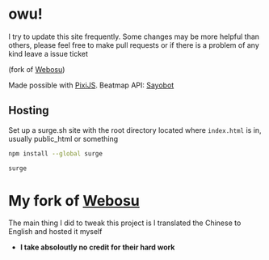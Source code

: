 # owu!
I try to update this site frequently. Some changes may be more helpful than others, please feel free to make pull requests or if there is a problem of any kind leave a issue ticket

(fork of [Webosu](https://github.com/111116/webosu))

Made possible with [PixiJS](https://www.pixijs.com). Beatmap API: [Sayobot](https://osu.sayobot.cn)
## Hosting

Set up a surge.sh site with the root directory located where `index.html` is in, usually public_html or something

```bash
npm install --global surge
```
```bash
surge
```

# My fork of [Webosu](https://github.com/111116/webosu)
The main thing I did to tweak this project is I translated the Chinese to English and hosted it myself
+ **I take absoloutly no credit for their hard work**

